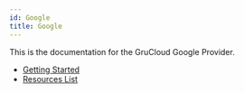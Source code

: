 ```yaml
---
id: Google
title: Google
---
```


This is the documentation for the GruCloud Google Provider.

- [Getting Started](./GoogleGettingStarted.md)
- [Resources List](./GoogleResources.md)

